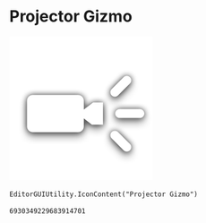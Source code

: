 # Projector Gizmo
![](/img/Projector%20Gizmo.png)

``` CSharp
EditorGUIUtility.IconContent("Projector Gizmo")
```
```
6930349229683914701
```
